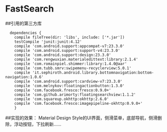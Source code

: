# FastSearch

##引用的第三方库

      dependencies {
    	compile fileTree(dir: 'libs', include: ['*.jar'])
    	testCompile 'junit:junit:4.12'
    	compile 'com.android.support:appcompat-v7:23.3.0'
    	compile 'com.android.support:support-v4:23.3.0'
    	compile 'com.android.support:design:23.3.0'
    	compile 'com.rengwuxian.materialedittext:library:2.1.4'
    	compile 'com.romainpiel.shimmer:library:1.4.0@aar'
    	compile 'com.tubb.smrv:swipemenu-recyclerview:5.0.1'
    	compile 'it.sephiroth.android.library.bottomnavigation:bottom-navigation:1.0.6'
    	compile 'com.android.support:cardview-v7:23.3.0'
    	compile 'com.melnykov:floatingactionbutton:1.3.0'
    	compile 'com.facebook.fresco:fresco:0.9.0+'
    	compile 'com.github.arimorty:floatingsearchview:1.1.2'
    	compile 'com.squareup.okhttp:okhttp:2.6.0'
    	compile 'com.facebook.fresco:imagepipeline-okhttp:0.9.0+'
    	}
    	
##实现的效果：
Material Design Style的UI界面，侧滑菜单，底部导航，侧滑删除，浮动按钮，下拉刷新……
